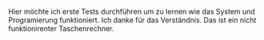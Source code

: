 Hier möchte ich erste Tests durchführen um zu lernen wie das System und Programierung funktioniert.
Ich danke für das Verständnis. 
Das ist ein nicht funktionirenter Taschenrechner.
